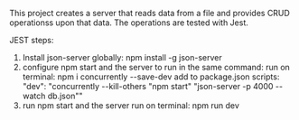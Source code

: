 This project creates a server that reads data from a file and provides CRUD operationss upon that data. The operations are tested with Jest.

JEST steps:
1. Install json-server globally:
npm install -g json-server
2. configure npm start and the server to run in the same command:
run on terminal: npm i concurrently --save-dev
add to package.json scripts: "dev": "concurrently --kill-others \"npm start\" \"json-server -p 4000 --watch db.json\""
3. run npm start and the server
run on terminal: npm run dev